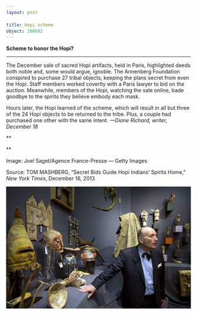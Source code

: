 ```yaml
---
layout: post

title: Hopi scheme
object: 108692
---
```

**Scheme to honor the Hopi?**

****

The December sale of sacred Hopi artifacts, held in Paris, highlighted deeds both noble and, some would argue, ignoble. The Annenberg Foundation conspired to purchase 27 tribal objects, keeping the plans secret from even the Hopi. Staff members worked covertly with a Paris lawyer to bid on the auction. Meanwhile, members of the Hopi, watching the sale online, bade goodbye to the spirits they believe embody each mask. 

Hours later, the Hopi learned of the scheme, which will result in all but three of the 24 Hopi objects to be returned to the tribe. Plus, a couple had purchased one other with the same intent. *—Diane Richard, writer, December 18*

**

**

Image: Joel Saget/Agence France-Presse — Getty Images

Source: TOM MASHBERG, “Secret Bids Guide Hopi Indians’ Spirits Home,” *New York Times*, December 16, 2013 

![](../images/13-12-18_2010.1_HopiEDIT-1.jpeg)
